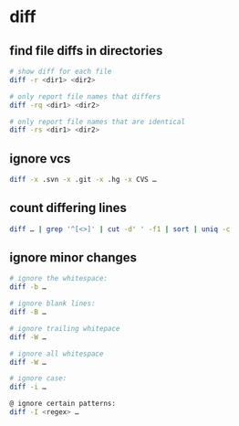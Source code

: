 # diff


## find file diffs in directories

```bash
# show diff for each file
diff -r <dir1> <dir2>

# only report file names that differs
diff -rq <dir1> <dir2>

# only report file names that are identical
diff -rs <dir1> <dir2>
```


## ignore vcs

```bash
diff -x .svn -x .git -x .hg -x CVS …
```


## count differing lines

```bash
diff … | grep '^[<>]' | cut -d' ' -f1 | sort | uniq -c
```


## ignore minor changes

```bash
# ignore the whitespace:
diff -b …

# ignore blank lines:
diff -B …

# ignore trailing whitepace
diff -W …

# ignore all whitespace
diff -W …

# ignore case:
diff -i …

@ ignore certain patterns:
diff -I <regex> …
```

